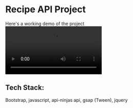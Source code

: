 # Recipe API Project
Here's a working demo of the project
<video controls src="recipe_vid.mp4" title="Title"></video>

## Tech Stack:
Bootstrap, javascript, api-ninjas api, gsap (Tween), jquery